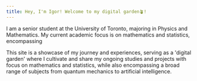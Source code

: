 ```yaml
---
title: Hey, I'm Igor! Welcome to my digital garden🪴!
---
```

I am a senior student at the University of Toronto, majoring in Physics and Mathematics. My current academic focus is on mathematics and statistics, encompassing 

This site is a showcase of my journey and experiences, serving as a 'digital garden' where I cultivate and share my ongoing studies and projects with focus on mathematics and statistics, while also encompassing a broad range of subjects from quantum mechanics to artificial intelligence.



